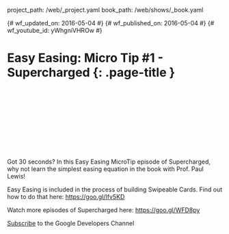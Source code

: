project_path: /web/_project.yaml book_path: /web/shows/_book.yaml

{# wf_updated_on: 2016-05-04 #} {# wf_published_on: 2016-05-04 #} {# wf_youtube_id: yWhgniVHROw #}

# Easy Easing: Micro Tip #1 - Supercharged {: .page-title }

<div class="video-wrapper">
  <iframe class="devsite-embedded-youtube-video" data-video-id="yWhgniVHROw"
          data-autohide="1" data-showinfo="0" frameborder="0" allowfullscreen>
  </iframe>
</div>

Got 30 seconds? In this Easy Easing MicroTip episode of Supercharged, why not learn the simplest easing equation in the book with Prof. Paul Lewis!

Easy Easing is included in the process of building Swipeable Cards. Find out how to do that here: https://goo.gl/Ifv5KD

Watch more episodes of Supercharged here: https://goo.gl/WFD8py

[Subscribe](https://goo.gl/LLLNvf) to the Google Developers Channel